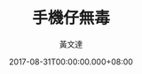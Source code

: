 ---
issue: 239
title: 手機仔無毒
author: 黃文達
date: 2017-08-31T00:00:00.000+08:00
topic: 抒懷
difficulty: 1
wikidata: Q98095640
wikidata_link: https://www.wikidata.org/wiki/Q98095640
---